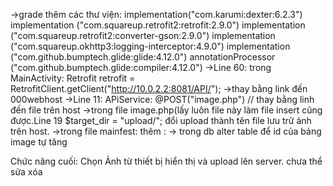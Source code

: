 ->grade thêm các thư viện:
 implementation("com.karumi:dexter:6.2.3")
    implementation ("com.squareup.retrofit2:retrofit:2.9.0")
    implementation ("com.squareup.retrofit2:converter-gson:2.9.0")
    implementation ("com.squareup.okhttp3:logging-interceptor:4.9.0")
    implementation ("com.github.bumptech.glide:glide:4.12.0")
    annotationProcessor ("com.github.bumptech.glide:compiler:4.12.0")
->Line 60: trong MainActivity:  Retrofit retrofit = RetrofitClient.getClient("http://10.0.2.2:8081/API/");
->thay bằng link đến 000webhost
->Line 11: APiService: @POST("image.php") // thay bằng linh đến file trên host
->trong file image.php(lấy luôn file này làm file insert cũng được.Line 19  $target_dir = "upload/"; đổi upload thành tên file lưu trữ ảnh trên host.
->trong file mainfest: thêm :  <uses-permission android:name="android.permission.READ_EXTERNAL_STORAGE"/>
-> trong db alter table để id của bảng image tự tăng







Chức năng cuối:
Chọn Ảnh từ thiết bị
hiển thị và upload lên server.
chưa thể sửa xóa
